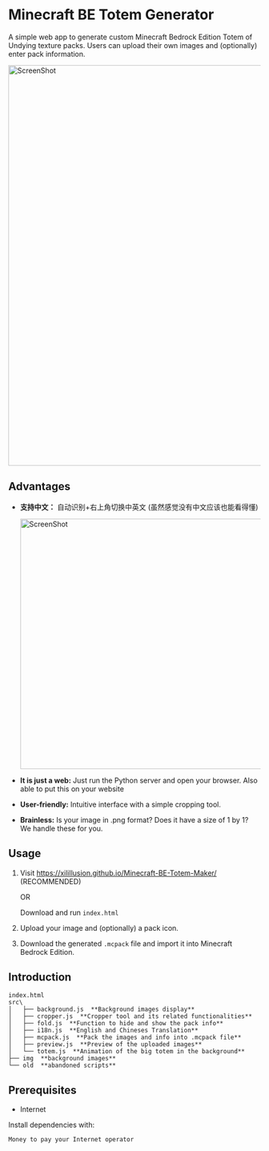 # Minecraft BE Totem Generator
A simple web app to generate custom Minecraft Bedrock Edition Totem of Undying texture packs. Users can upload their own images and (optionally) enter pack information.

<img src="https://github.com/user-attachments/assets/0a1680bb-7063-49eb-b661-2eda316420e9" alt="ScreenShot" width="800"/>

## Advantages
- **支持中文：** 自动识别+右上角切换中英文 (虽然感觉没有中文应该也能看得懂)

  <img src="https://github.com/user-attachments/assets/1d8567b0-83ba-420d-bf02-86c9a3598e7d" alt="ScreenShot" width="500"/>

- **It is just a web:** Just run the Python server and open your browser. Also able to put this on your website
- **User-friendly:** Intuitive interface with a simple cropping tool.
- **Brainless:** Is your image in .png format? Does it have a size of 1 by 1? We handle these for you.

## Usage

1. Visit https://xilillusion.github.io/Minecraft-BE-Totem-Maker/ (RECOMMENDED)
   
   OR

   Download and run `index.html`
2. Upload your image and (optionally) a pack icon.
3. Download the generated `.mcpack` file and import it into Minecraft Bedrock Edition.

## Introduction
```plaintext
index.html
src\
│   ├── background.js  **Background images display**
│   ├── cropper.js  **Cropper tool and its related functionalities**
│   ├── fold.js  **Function to hide and show the pack info**
│   ├── i18n.js  **English and Chineses Translation**
│   ├── mcpack.js  **Pack the images and info into .mcpack file**
│   ├── preview.js  **Preview of the uploaded images**
│   └── totem.js  **Animation of the big totem in the background**
├── img  **background images**
└── old  **abandoned scripts**
```

## Prerequisites
- Internet

Install dependencies with:
```bash
Money to pay your Internet operator
```

